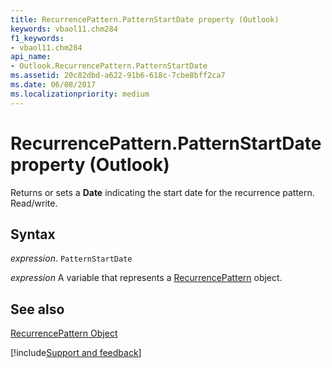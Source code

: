 ```yaml
---
title: RecurrencePattern.PatternStartDate property (Outlook)
keywords: vbaol11.chm284
f1_keywords:
- vbaol11.chm284
api_name:
- Outlook.RecurrencePattern.PatternStartDate
ms.assetid: 20c82dbd-a622-91b6-618c-7cbe8bff2ca7
ms.date: 06/08/2017
ms.localizationpriority: medium
---
```



# RecurrencePattern.PatternStartDate property (Outlook)

Returns or sets a **Date** indicating the start date for the recurrence pattern. Read/write.


## Syntax

_expression_. `PatternStartDate`

_expression_ A variable that represents a [RecurrencePattern](Outlook.RecurrencePattern.md) object.


## See also


[RecurrencePattern Object](Outlook.RecurrencePattern.md)

[!include[Support and feedback](~/includes/feedback-boilerplate.md)]